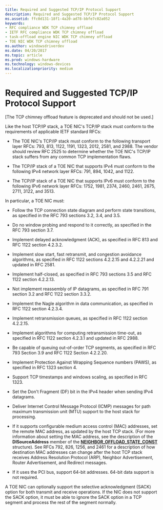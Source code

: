 ```yaml
---
title: Required and Suggested TCP/IP Protocol Support
description: Required and Suggested TCP/IP Protocol Support
ms.assetid: ffc0d131-18f1-4a20-ad78-bbfe7c02a052
keywords:
- RFC compliance WDK TCP chimney offload
- IETF RFC compliance WDK TCP chimney offload
- task-offload engine NIC WDK TCP chimney offload
- TOE NIC WDK TCP chimney offload
ms.author: windowsdriverdev
ms.date: 04/20/2017
ms.topic: article
ms.prod: windows-hardware
ms.technology: windows-devices
ms.localizationpriority: medium
---
```


# Required and Suggested TCP/IP Protocol Support


\[The TCP chimney offload feature is deprecated and should not be used.\]

Like the host TCP/IP stack, a TOE NIC's TCP/IP stack must conform to the requirements of applicable IETF standard RFCs:

-   The TOE NIC's TCP/IP stack must conform to the following transport layer RFCs: 793, 813, 1122, 1191, 1323, 2012, 2581, and 2988. The vendor should review RFC 2525 to determine whether the TOE NIC's TCP/IP stack suffers from any common TCP implementation flaws.

-   The TCP/IP stack of a TOE NIC that supports IPv4 must conform to the following IPv4 network layer RFCs: 791, 894, 1042, and 1122.

-   The TCP/IP stack of a TOE NIC that supports IPv6 must conform to the following IPv6 network layer RFCs: 1752, 1981, 2374, 2460, 2461, 2675, 2711, 3122, and 3513.

In particular, a TOE NIC must:

-   Follow the TCP connection state diagram and perform state transitions, as specified in the RFC 793 sections 3.2, 3.4, and 3.5.

-   Do no window probing and respond to it correctly, as specified in the RFC 793 section 3.7.

-   Implement delayed acknowledgment (ACK), as specified in RFC 813 and RFC 1122 section 4.2.3.2.

-   Implement slow start, fast retransmit, and congestion avoidance algorithms, as specified in RFC 1122 sections 4.2.2.15 and 4.2.2.21 and updated in RFC 2581.

-   Implement half-closed, as specified in RFC 793 sections 3.5 and RFC 1122 section 4.2.2.13.

-   Not implement reassembly of IP datagrams, as specified in RFC 791 section 3.2 and RFC 1122 section 3.3.2.

-   Implement the Nagle algorithm in data communication, as specified in RFC 1122 section 4.2.3.4.

-   Implement retransmission queues, as specified in RFC 1122 section 4.2.2.15.

-   Implement algorithms for computing retransmission time-out, as specified in RFC 1122 section 4.2.3.1 and updated in RFC 2988.

-   Be capable of queuing out-of-order TCP segments, as specified in RFC 793 Section 3.9 and RFC 1122 Section 4.2.2.20.

-   Implement Protection Against Wrapping Sequence numbers (PAWS), as specified in RFC 1323 section 4.

-   Support TCP timestamps and windows scaling, as specified in RFC 1323.

-   Set the Don't Fragment (DF) bit in the IPv4 header when sending IPv4 datagrams.

-   Deliver Internet Control Message Protocol (ICMP) messages for path maximum transmission unit (MTU) support to the host stack for processing.

-   If it supports configurable medium access control (MAC) addresses, set the remote MAC address, as updated by the host TCP stack. (For more information about setting the MAC address, see the description of the **DlSourceAddress** member of the [**NEIGHBOR\_OFFLOAD\_STATE\_CONST**](https://msdn.microsoft.com/library/windows/hardware/ff568324) structure). See RFCs 792, 826, 1256, and 2461 for a description of how destination MAC addresses can change after the host TCP stack receives Address Resolution Protocol (ARP), Neighbor Advertisement, Router Advertisement, and Redirect messages.

-   If it uses the PCI bus, support 64-bit addresses. 64-bit data support is not required.

A TOE NIC can optionally support the selective acknowledgment (SACK) option for both transmit and receive operations. If the NIC does not support the SACK option, it must be able to ignore the SACK option in a TCP segment and process the rest of the segment normally.

 

 





